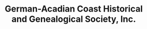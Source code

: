 ---
layout: repo
title: "German-Acadian Coast Historical and Genealogical Society, Inc."
id: 24933
permalink: repos/24933/
---